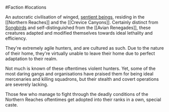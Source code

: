 #Faction   #locations 

An autocratic civilisation of winged, [sentient beings](Songbird), residing in the [[Northern Reaches]] and the [[Crevice Canyons]]. Certainly distinct from [Songbirds](Songbird) and self-distinguished from the [[Avian Renegades]], these creatures adapted and modified themselves towards ideal lethality and efficiency. 

They're extremely agile hunters, and are cultured as such. Due to the nature of their home, they're virtually unable to leave their home due to perfect adaptation to their realm.

Not much is known of these oftentimes violent hunters. Yet, some of the most daring gangs and organisations have praised them for being ideal mercenaries and killing squadrons, but their stealth and covert operations are severely lacking. 

Those few who manage to fight through the deadly conditions of the Northern Reaches oftentimes get adopted into their ranks in a own, special caste.
